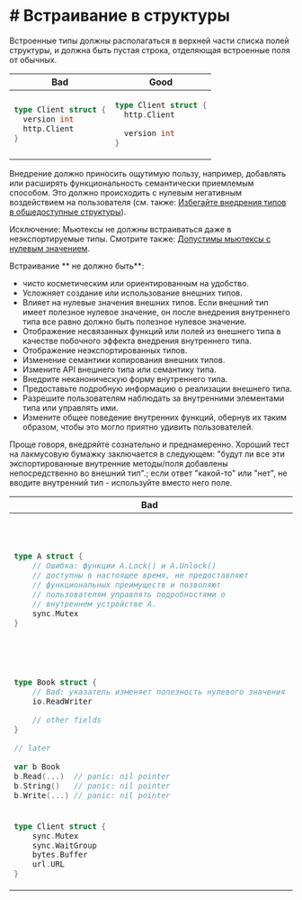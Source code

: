 # # Встраивание в структуры

Встроенные типы должны располагаться в верхней части списка полей
структуры, и должна быть пустая строка, отделяющая встроенные поля от обычных.

<table>
<thead><tr><th>Bad</th><th>Good</th></tr></thead>
<tbody>
<tr><td>

```go
type Client struct {
  version int
  http.Client
}
```

</td><td>

```go
type Client struct {
  http.Client

  version int
}
```

</td></tr>
</tbody></table>

Внедрение должно приносить ощутимую пользу, например, добавлять или расширять
функциональность семантически приемлемым способом. Это должно происходить с нулевым
негативным воздействием на пользователя (см. также: [Избегайте внедрения типов в общедоступные структуры](embed-public.md)).

Исключение: Мьютексы не должны встраиваться даже в неэкспортируемые типы. Смотрите также: [Допустимы мьютексы с нулевым значением](mutex-zero-value.md).

Встраивание ** не должно быть**:

- чисто косметическим или ориентированным на удобство.
- Усложняет создание или использование внешних типов.
- Влияет на нулевые значения внешних типов. Если внешний тип имеет полезное нулевое значение, он
  после внедрения внутреннего типа все равно должно быть полезное нулевое значение.
- Отображение несвязанных функций или полей из внешнего типа в качестве побочного эффекта
  внедрения внутреннего типа.
- Отображение неэкспортированных типов.
- Изменение семантики копирования внешних типов.
- Измените API внешнего типа или семантику типа.
- Внедрите неканоническую форму внутреннего типа.
- Предоставьте подробную информацию о реализации внешнего типа.
- Разрешите пользователям наблюдать за внутренними элементами типа или управлять ими.
- Измените общее поведение внутренних функций, обернув их таким образом, чтобы это
  могло приятно удивить пользователей.

Проще говоря, внедряйте сознательно и преднамеренно. Хороший тест на лакмусовую бумажку заключается в следующем: "будут
ли все эти экспортированные внутренние методы/поля добавлены непосредственно во внешний тип".;
если ответ "какой-то" или "нет", не вводите внутренний тип - используйте
вместо него поле.

<table>
<thead><tr><th>Bad</th><th>Good</th></tr></thead>
<tbody>
<tr><td>

```go
type A struct {
    // Ошибка: функции A.Lock() и A.Unlock()
    // доступны в настоящее время, не предоставляют
    // функциональных преимуществ и позволяют
    // пользователям управлять подробностями о
    // внутреннем устройстве A.
    sync.Mutex
}
```

</td><td>

```go
type countingWriteCloser struct {
    // Хорошо: функция Write() предусмотрена на этом
    // внешнем уровне для определенной
    // цели и делегирует работу
    // функции Write() внутреннего типа.
    io.WriteCloser

    count int
}

func (w *countingWriteCloser) Write(bs []byte) (int, error) {
    w.count += len(bs)
    return w.WriteCloser.Write(bs)
}
```

</td></tr>
<tr><td>

```go
type Book struct {
    // Bad: указатель изменяет полезность нулевого значения
    io.ReadWriter

    // other fields
}

// later

var b Book
b.Read(...)  // panic: nil pointer
b.String()   // panic: nil pointer
b.Write(...) // panic: nil pointer
```

</td><td>

```go
type Book struct {
    // Good: имеет полезное нулевое значение
    bytes.Buffer

    // other fields
}

// later

var b Book
b.Read(...)  // ok
b.String()   // ok
b.Write(...) // ok
```

</td></tr>
<tr><td>

```go
type Client struct {
    sync.Mutex
    sync.WaitGroup
    bytes.Buffer
    url.URL
}
```

</td><td>

```go
type Client struct {
    mtx sync.Mutex
    wg  sync.WaitGroup
    buf bytes.Buffer
    url url.URL
}
```

</td></tr>
</tbody></table>

